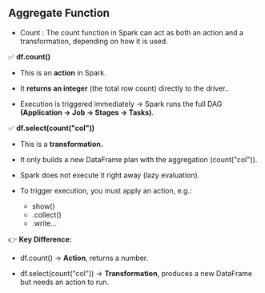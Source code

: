 ## Aggregate Function

- Count :
The count function in Spark can act as both an action and a transformation, depending on how it is used.


✅ **df.count()**
- This is an **action** in Spark.

- It **returns an integer** (the total row count) directly to the driver..

- Execution is triggered immediately → Spark runs the full DAG **(Application → Job → Stages → Tasks)**.

✅ **df.select(count("col"))**

- This is a **transformation.**

- It only builds a new DataFrame plan with the aggregation (count("col")).

- Spark does not execute it right away (lazy evaluation).

- To trigger execution, you must apply an action, e.g.: <br>
  - show()
  - .collect()
  - .write...

👉 **Key Difference:**

- df.count() → **Action**, returns a number.

- df.select(count("col")) → **Transformation**, produces a new DataFrame but needs an action to run.


